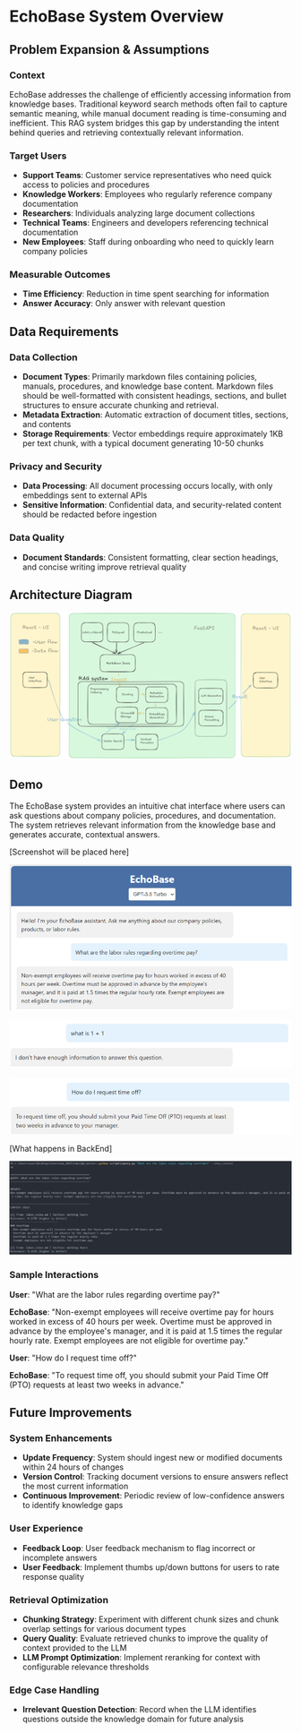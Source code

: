 # EchoBase System Overview

## Problem Expansion & Assumptions

### Context

EchoBase addresses the challenge of efficiently accessing information from knowledge bases. Traditional keyword search methods often fail to capture semantic meaning, while manual document reading is time-consuming and inefficient. This RAG system bridges this gap by understanding the intent behind queries and retrieving contextually relevant information.

### Target Users

- **Support Teams**: Customer service representatives who need quick access to policies and procedures
- **Knowledge Workers**: Employees who regularly reference company documentation
- **Researchers**: Individuals analyzing large document collections
- **Technical Teams**: Engineers and developers referencing technical documentation
- **New Employees**: Staff during onboarding who need to quickly learn company policies

### Measurable Outcomes

- **Time Efficiency**: Reduction in time spent searching for information
- **Answer Accuracy**: Only answer with relevant question

## Data Requirements

### Data Collection

- **Document Types**: Primarily markdown files containing policies, manuals, procedures, and knowledge base content. Markdown files should be well-formatted with consistent headings, sections, and bullet structures to ensure accurate chunking and retrieval.
- **Metadata Extraction**: Automatic extraction of document titles, sections, and contents
- **Storage Requirements**: Vector embeddings require approximately 1KB per text chunk, with a typical document generating 10-50 chunks

### Privacy and Security

- **Data Processing**: All document processing occurs locally, with only embeddings sent to external APIs
- **Sensitive Information**: Confidential data, and security-related content should be redacted before ingestion

### Data Quality

- **Document Standards**: Consistent formatting, clear section headings, and concise writing improve retrieval quality

## Architecture Diagram

![alt text](image.png)

## Demo

The EchoBase system provides an intuitive chat interface where users can ask questions about company policies, procedures, and documentation. The system retrieves relevant information from the knowledge base and generates accurate, contextual answers.

[Screenshot will be placed here]

![alt text](image-1.png)

![alt text](image-2.png)

![alt text](image-3.png)

[What happens in BackEnd]

![alt text](image-4.png)

### Sample Interactions

**User**: "What are the labor rules regarding overtime pay?"

**EchoBase**: "Non-exempt employees will receive overtime pay for hours worked in excess of 40 hours per week. Overtime must be approved in advance by the employee's manager, and it is paid at 1.5 times the regular hourly rate. Exempt employees are not eligible for overtime pay."

**User**: "How do I request time off?"

**EchoBase**: "To request time off, you should submit your Paid Time Off (PTO) requests at least two weeks in advance."

## Future Improvements

### System Enhancements

- **Update Frequency**: System should ingest new or modified documents within 24 hours of changes
- **Version Control**: Tracking document versions to ensure answers reflect the most current information
- **Continuous Improvement**: Periodic review of low-confidence answers to identify knowledge gaps

### User Experience

- **Feedback Loop**: User feedback mechanism to flag incorrect or incomplete answers
- **User Feedback**: Implement thumbs up/down buttons for users to rate response quality

### Retrieval Optimization

- **Chunking Strategy**: Experiment with different chunk sizes and chunk overlap settings for various document types
- **Query Quality**: Evaluate retrieved chunks to improve the quality of context provided to the LLM
- **LLM Prompt Optimization**: Implement reranking for context with configurable relevance thresholds

### Edge Case Handling

- **Irrelevant Question Detection**: Record when the LLM identifies questions outside the knowledge domain for future analysis

